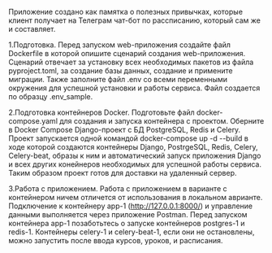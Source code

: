 Приложение создано как памятка о полезных привычках, которые клиент получает на Телеграм чат-бот по рассписанию, который сам же и составляет.

1.Подготовка. Перед запуском web-приложения создайте файл Dockerfile в которой опишите сценарий создания web-приложения. Сценарий отвечает за установку всех необходимых пакетов из файла pyproject.toml, за создание базы данных, создание и примените миграции. Также заполните файл .env со всеми переменными окружения для успешной установки и работы сервиса. Файл создается по образцу .env_sample. 

2.Подготовка контейнеров Docker. Подготовьте файл docker-compose.yaml для создания и запуска контейнера с проектом. Оберните в Docker Compose Django-проект с БД PostgreSQL, Redis и Celery.
Проект запускается одной командой docker-compose up -d --build в ходе которой создаются контейнеры Django, PostrgeSQL, Redis, Celery, Celery-beat, образы к ним и автоматический запуск приложения Django и всех других конейнеров необходимых для успешной работы сервиса. Таким образом проект готов для доставки на удаленный сервер.

3.Работа с приложением. Работа с приложением в варианте с контейнером ничем отличется от использования в локальном аврианте. Подключение к контейнеру app-1 (http://127.0.0.1:8000/) и управление данными выполняется через приложение Postman. Перед запуском контейнера app-1 позаботьтесь о запуске контейнеров postgres-1 и redis-1. Контейнеры celery-1 и celery-beat-1, если они не остановлены, можно запустить после ввода курсов, уроков, и расписания.
